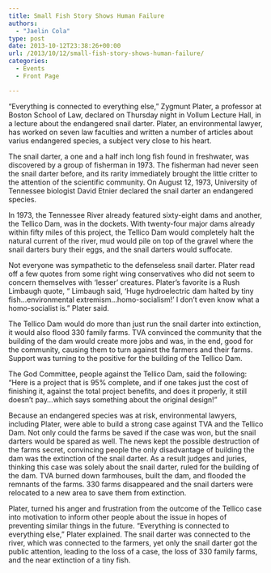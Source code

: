 ```yaml
---
title: Small Fish Story Shows Human Failure
authors: 
  - "Jaelin Cola"
type: post
date: 2013-10-12T23:38:26+00:00
url: /2013/10/12/small-fish-story-shows-human-failure/
categories:
  - Events
  - Front Page

---
```

“Everything is connected to everything else,” Zygmunt Plater, a professor at Boston School of Law, declared on Thursday night in Vollum Lecture Hall, in a lecture about the endangered snail darter. Plater, an environmental lawyer, has worked on seven law faculties and written a number of articles about varius endangered species, a subject very close to his heart.

The snail darter, a one and a half inch long fish found in freshwater, was discovered by a group of fisherman in 1973. The fisherman had never seen the snail darter before, and its rarity immediately brought the little critter to the attention of the scientific community. On August 12, 1973, University of Tennessee biologist David Etnier declared the snail darter an endangered species.

In 1973, the Tennessee River already featured sixty-eight dams and another, the Tellico Dam, was in the dockets. With twenty-four major dams already within fifty miles of this project, the Tellico Dam would completely halt the natural current of the river, mud would pile on top of the gravel where the snail darters bury their eggs, and the snail darters would suffocate.

Not everyone was sympathetic to the defenseless snail darter. Plater read off a few quotes from some right wing conservatives who did not seem to concern themselves with ‘lesser’ creatures. Plater’s favorite is a Rush Limbaugh quote, “ Limbaugh said, ‘Huge hydroelectric dam halted by tiny fish…environmental extremism…homo-socialism!’ I don’t even know what a homo-socialist is.” Plater said.

The Tellico Dam would do more than just run the snail darter into extinction, it would also flood 330 family farms. TVA convinced the community that the building of the dam would create more jobs and was, in the end, good for the community, causing them to turn against the farmers and their farms. Support was turning to the positive for the building of the Tellico Dam.

The God Committee, people against the Tellico Dam, said the following: “Here is a project that is 95% complete, and if one takes just the cost of finishing it, against the total project benefits, and does it properly, it still doesn’t pay…which says something about the original design!”

Because an endangered species was at risk, environmental lawyers, including Plater, were able to build a strong case against TVA and the Tellico Dam. Not only could the farms be saved if the case was won, but the snail darters would be spared as well. The news kept the possible destruction of the farms secret, convincing people the only disadvantage of building the dam was the extinction of the snail darter. As a result judges and juries, thinking this case was solely about the snail darter, ruled for the building of the dam. TVA burned down farmhouses, built the dam, and flooded the remnants of the farms. 330 farms disappeared and the snail darters were relocated to a new area to save them from extinction.

Plater, turned his anger and frustration from the outcome of the Tellico case into motivation to inform other people about the issue in hopes of preventing similar things in the future. “Everything is connected to everything else,” Plater explained. The snail darter was connected to the river, which was connected to the farmers, yet only the snail darter got the public attention, leading to the loss of a case, the loss of 330 family farms, and the near extinction of a tiny fish.